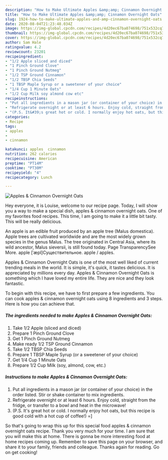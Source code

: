 ```yaml
---
description: "How to Make Ultimate Apples &amp;amp; Cinnamon Overnight Oats"
title: "How to Make Ultimate Apples &amp;amp; Cinnamon Overnight Oats"
slug: 1924-how-to-make-ultimate-apples-and-amp-cinnamon-overnight-oats
date: 2020-08-04T21:23:48.034Z
image: https://img-global.cpcdn.com/recipes/4d20ec67ba074698/751x532cq70/apples-cinnamon-overnight-oats-recipe-main-photo.jpg
thumbnail: https://img-global.cpcdn.com/recipes/4d20ec67ba074698/751x532cq70/apples-cinnamon-overnight-oats-recipe-main-photo.jpg
cover: https://img-global.cpcdn.com/recipes/4d20ec67ba074698/751x532cq70/apples-cinnamon-overnight-oats-recipe-main-photo.jpg
author: Sam Hale
ratingvalue: 4.2
reviewcount: 23201
recipeingredient:
- "1/2 Apple sliced and diced"
- "1 Pinch Ground Clove"
- "1 Pinch Ground Nutmeg"
- "1/2 TSP Ground Cinnamon"
- "1/2 TBSP Chia Seeds"
- "1 TBSP Maple Syrup or a sweetener of your choice"
- "1/4 Cup 1 Minute Oats"
- "1/2 Cup Milk soy almond cow etc"
recipeinstructions:
- "Put all ingredients in a mason jar (or container of your choice) in the order listed. Stir or shake container to mix ingredients."
- "Refrigerate overnight or at least 6 hours. Enjoy cold, straight from the fridge, or transfer to a bowl and heat in the microwave!"
- "(P.S. It&#39;s great hot or cold. I normally enjoy hot oats, but this recipe is good cold with a hot cup of coffee!) =]"
categories:
- Recipe
tags:
- apples
- 
- cinnamon

katakunci: apples  cinnamon 
nutrition: 262 calories
recipecuisine: American
preptime: "PT14M"
cooktime: "PT30M"
recipeyield: "4"
recipecategory: Lunch

---
```



![Apples &amp; Cinnamon Overnight Oats](https://img-global.cpcdn.com/recipes/4d20ec67ba074698/751x532cq70/apples-cinnamon-overnight-oats-recipe-main-photo.jpg)

Hey everyone, it is Louise, welcome to our recipe page. Today, I will show you a way to make a special dish, apples &amp; cinnamon overnight oats. One of my favorites food recipes. This time, I am going to make it a little bit tasty. This will be really delicious.

An apple is an edible fruit produced by an apple tree (Malus domestica). Apple trees are cultivated worldwide and are the most widely grown species in the genus Malus. The tree originated in Central Asia, where its wild ancestor, Malus sieversii, is still found today. Page TransparencySee More. apple [ˈæpl]Существительное. apple / apples.

Apples &amp; Cinnamon Overnight Oats is one of the most well liked of current trending meals in the world. It is simple, it's quick, it tastes delicious. It is appreciated by millions every day. Apples &amp; Cinnamon Overnight Oats is something which I have loved my entire life. They are nice and they look fantastic.


To begin with this recipe, we have to first prepare a few ingredients. You can cook apples &amp; cinnamon overnight oats using 8 ingredients and 3 steps. Here is how you can achieve that.

<!--inarticleads1-->

##### The ingredients needed to make Apples &amp; Cinnamon Overnight Oats:

1. Take 1/2 Apple (sliced and diced)
1. Prepare 1 Pinch Ground Clove
1. Get 1 Pinch Ground Nutmeg
1. Make ready 1/2 TSP Ground Cinnamon
1. Take 1/2 TBSP Chia Seeds
1. Prepare 1 TBSP Maple Syrup (or a sweetener of your choice)
1. Get 1/4 Cup 1 Minute Oats
1. Prepare 1/2 Cup Milk (soy, almond, cow, etc.)




<!--inarticleads2-->

##### Instructions to make Apples &amp; Cinnamon Overnight Oats:

1. Put all ingredients in a mason jar (or container of your choice) in the order listed. Stir or shake container to mix ingredients.
1. Refrigerate overnight or at least 6 hours. Enjoy cold, straight from the fridge, or transfer to a bowl and heat in the microwave!
1. (P.S. It&#39;s great hot or cold. I normally enjoy hot oats, but this recipe is good cold with a hot cup of coffee!) =]




So that's going to wrap this up for this special food apples &amp; cinnamon overnight oats recipe. Thank you very much for your time. I am sure that you will make this at home. There is gonna be more interesting food at home recipes coming up. Remember to save this page on your browser, and share it to your family, friends and colleague. Thanks again for reading. Go on get cooking!
